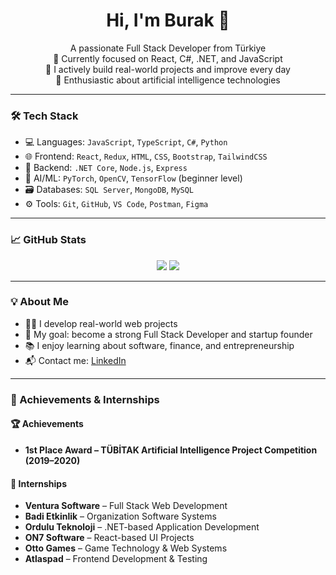 <h1 align="center">Hi, I'm Burak 👋</h1>

<p align="center">
  A passionate Full Stack Developer from Türkiye <br/>
  🚀 Currently focused on React, C#, .NET, and JavaScript <br/>
  💼 I actively build real-world projects and improve every day <br/>
  🧠 Enthusiastic about artificial intelligence technologies
</p>

---

### 🛠️ Tech Stack

- 💻 Languages: `JavaScript`, `TypeScript`, `C#`, `Python`
- 🌐 Frontend: `React`, `Redux`, `HTML`, `CSS`, `Bootstrap`, `TailwindCSS`
- 🔧 Backend: `.NET Core`, `Node.js`, `Express`
- 🧠 AI/ML: `PyTorch`, `OpenCV`, `TensorFlow` (beginner level)
- 🗃️ Databases: `SQL Server`, `MongoDB`, `MySQL`
- ⚙️ Tools: `Git`, `GitHub`, `VS Code`, `Postman`, `Figma`

---

### 📈 GitHub Stats

<p align="center">
  <img src="https://github-readme-stats.vercel.app/api?username=BurakTeli&show_icons=true&theme=github_dark" />
  <img src="https://github-readme-streak-stats.herokuapp.com?user=BurakTeli&theme=github-dark&hide_border=true" />
</p>

---

### 💡 About Me

- 👨‍💻 I develop real-world web projects
- 🎯 My goal: become a strong Full Stack Developer and startup founder
- 📚 I enjoy learning about software, finance, and entrepreneurship
- 📬 Contact me: [LinkedIn](https://www.linkedin.com/in/burak-telli-840468280/)


---

### 🎯 Achievements & Internships

#### 🏆 Achievements
- **1st Place Award – TÜBİTAK Artificial Intelligence Project Competition (2019–2020)**

#### 🧪 Internships
- **Ventura Software** – Full Stack Web Development
- **Badi Etkinlik** – Organization Software Systems
- **Ordulu Teknoloji** – .NET-based Application Development
- **ON7 Software** – React-based UI Projects
- **Otto Games** – Game Technology & Web Systems
- **Atlaspad** – Frontend Development & Testing

